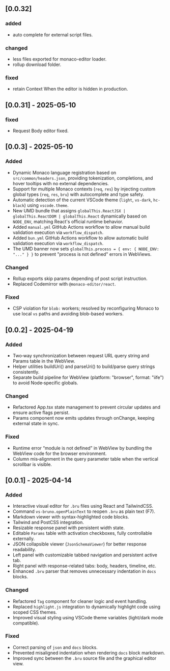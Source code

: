 ## [0.0.32]

### added
- auto complete for external script files.

### changed
- less files exported for monaco-editor loader.
- rollup download folder.

### fixed
- retain Context When the editor is hidden in production.

## [0.0.31] - 2025-05-10

### fixed
- Request Body editor fixed.

## [0.0.3] - 2025-05-10

### Added

- Dynamic Monaco language registration based on `src/common/headers.json`, providing tokenization, completions, and hover tooltips with no external dependencies.
- Support for multiple Monaco contexts (`req`, `res`) by injecting custom global types (`req`, `res`, `bru`) with autocomplete and type safety.
- Automatic detection of the current VSCode theme (`light`, `vs-dark`, `hc-black`) using `vscode.theme`.
- New UMD bundle that assigns `globalThis.ReactJSX | globalThis.ReactDOM | globalThis.React` dynamically based on `NODE_ENV`, matching React's official runtime behavior.
- Added `manual.yml` GitHub Actions workflow to allow manual build validation execution via `workflow_dispatch`.
- Added `bun.yml` GitHub Actions workflow to allow automatic build validation execution via `workflow_dispatch`.
- The UMD banner now sets `globalThis.process = { env: { NODE_ENV: "..." } }` to prevent "process is not defined" errors in WebViews.

### Changed

- Rollup exports skip params depending of post script instruction.
- Replaced Codemirror with `@monaco-editor/react`.

### Fixed

- CSP violation for `blob:` workers; resolved by reconfiguring Monaco to use local `vs` paths and avoiding blob-based workers.

## [0.0.2] - 2025-04-19

### Added

- Two‑way synchronization between request URL query string and Params table in the WebView.
- Helper utilities buildUri() and parseUri() to build/parse query strings consistently.
- Separate build pipeline for WebView (platform: \"browser\", format: \"iife\") to avoid Node‑specific globals.

### Changed

- Refactored App.tsx state management to prevent circular updates and ensure active flags persist.
- Params component now emits updates through onChange, keeping external state in sync.

### Fixed

- Runtime error “module is not defined” in WebView by bundling the WebView code for the browser environment.
- Column mis‑alignment in the query parameter table when the vertical scrollbar is visible.

## [0.0.1] - 2025-04-14

### Added

- Interactive visual editor for `.bru` files using React and TailwindCSS.
- Command `vs-bruno.openPlainText` to reopen `.bru` as plain text (F7).
- Markdown viewer with syntax-highlighted code blocks.
- Tailwind and PostCSS integration.
- Resizable response panel with persistent width state.
- Editable `Params` table with activation checkboxes, fully controllable externally.
- JSON collapsible viewer (`JsonSchemaViewer`) for better response readability.
- Left panel with customizable tabbed navigation and persistent active tab.
- Right panel with response-related tabs: body, headers, timeline, etc.
- Enhanced `.bru` parser that removes unnecessary indentation in `docs` blocks.

### Changed

- Refactored `Tag` component for cleaner logic and event handling.
- Replaced `highlight.js` integration to dynamically highlight code using scoped CSS themes.
- Improved visual styling using VSCode theme variables (light/dark mode compatible).

### Fixed

- Correct parsing of `json` and `docs` blocks.
- Prevented misaligned indentation when rendering `docs` block markdown.
- Improved sync between the `.bru` source file and the graphical editor view.
